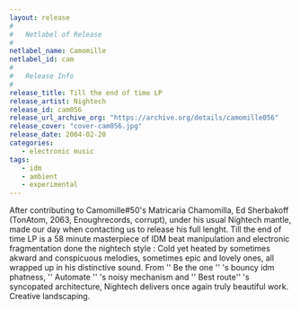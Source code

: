 ```yaml
---
layout: release
#
#   Netlabel of Release
#
netlabel_name: Camomille
netlabel_id: cam
#
#   Release Info
#
release_title: Till the end of time LP
release_artist: Nightech
release_id: cam056
release_url_archive_org: "https://archive.org/details/camomille056"
release_cover: "cover-cam056.jpg"
release_date: 2004-02-20
categories:
   - electronic music
tags:
   - idm
   - ambient
   - experimental
---
```

After contributing to Camomille#50's Matricaria Chamomilla, Ed Sherbakoff (TonAtom, 2063, Enoughrecords, corrupt), under his usual Nightech mantle, made our day when contacting us to release his full lenght. Till the end of time LP is a 58 minute masterpiece of IDM beat manipulation and electronic fragmentation done the nightech style : Cold yet heated by sometimes akward and conspicuous melodies, sometimes epic and lovely ones, all wrapped up in his distinctive sound. From '' Be the one '' 's bouncy idm phatness, '' Automate '' 's noisy mechanism and '' Best route'' 's syncopated architecture, Nightech delivers once again truly beautiful work. Creative landscaping.

